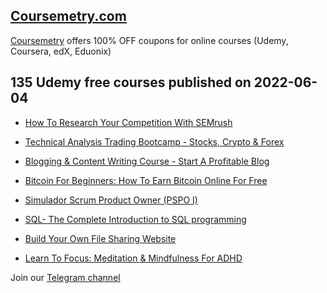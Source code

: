 ## [**Coursemetry.com**](https://coursemetry.com/)

[Coursemetry](https://coursemetry.com/) offers 100% OFF coupons for online courses (Udemy, Coursera, edX, Eduonix)

## **135 Udemy free courses published on 2022-06-04**

* [How To Research Your Competition With SEMrush](https://coursemetry.com/how-to-research-your-competition-with-semrush/)

* [Technical Analysis Trading Bootcamp - Stocks, Crypto & Forex](https://coursemetry.com/technical-analysis-trading-bootcamp-stocks-crypto-forex/)

* [Blogging & Content Writing Course - Start A Profitable Blog](https://coursemetry.com/blogging-content-writing-course-start-a-profitable-blog/)

* [Bitcoin For Beginners: How To Earn Bitcoin Online For Free](https://coursemetry.com/bitcoin-for-beginners-how-to-earn-bitcoin-online-for-free/)

* [Simulador Scrum Product Owner (PSPO I)](https://coursemetry.com/simulador-scrum-product-owner-pspo-i/)

* [SQL- The Complete Introduction to SQL programming](https://coursemetry.com/sql-the-complete-introduction-to-sql-programming/)

* [Build Your Own File Sharing Website](https://coursemetry.com/build-your-own-file-sharing-website/)

* [Learn To Focus: Meditation & Mindfulness For ADHD](https://coursemetry.com/learn-to-focus-meditation-mindfulness-for-adhd/)


Join our [Telegram channel](https://t.me/coursemetry)